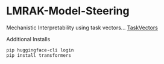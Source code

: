 # LMRAK-Model-Steering
Mechanistic Interpretability using task vectors...
[TaskVectors](img/task_vectors.png)

Additional Installs
```
pip huggingface-cli login
pip install transformers
```
